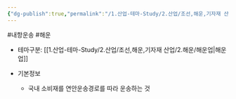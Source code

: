 ```yaml
---
{"dg-publish":true,"permalink":"/1.산업-테마-Study/2.산업/조선,해운,기자재 산업/2.해운/INFO_해운/내항운송/","created":"2024-11-20T21:02:29.343+09:00","updated":"2025-06-26T17:03:24.117+09:00"}
---
```


#내항운송 #해운 

- 테마구분: [[1.산업-테마-Study/2.산업/조선,해운,기자재 산업/2.해운/해운업\|해운업]]

- 기본정보
	- 국내 소비재를 연안운송경로를 따라 운송하는 것

